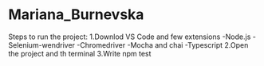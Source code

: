 # Mariana_Burnevska
Steps to run the project:
1.Downlod VS Code and few extensions
   -Node.js
   -Selenium-wendriver
   -Chromedriver
   -Mocha and chai
   -Typescript
2.Open the project and th terminal
3.Write npm test
